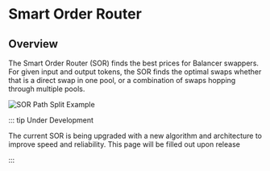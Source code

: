 # Smart Order Router

## Overview

The Smart Order Router (SOR) finds the best prices for Balancer swappers. For given input and output tokens, the SOR finds the optimal swaps whether that is a direct swap in one pool, or a combination of swaps hopping through multiple pools.

![SOR Path Split Example](/images/sor-path-example.png)

::: tip Under Development

The current SOR is being upgraded with a new algorithm and architecture to improve speed and reliability. This page will be filled out upon release

:::
